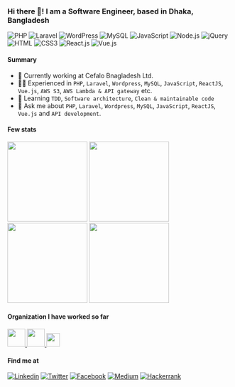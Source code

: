 ### Hi there 👋! I am a Software Engineer, based in Dhaka, Bangladesh

  ![PHP](https://img.shields.io/badge/PHP-777BB4?style=flat-square&logo=php&logoColor=white)
  ![Laravel](https://img.shields.io/badge/Laravel-FF2D20?style=flat-square&logo=laravel&logoColor=white)
  ![WordPress](https://img.shields.io/badge/Wordpress-21759B?style=flat-square&logo=wordpress&logoColor=white)
  ![MySQL](https://img.shields.io/badge/MySQL-005C84?style=flat-square&logo=mysql&logoColor=white)
  ![JavaScript](https://img.shields.io/badge/JavaScript-F7DF1E?style=flat-square&logo=javascript&logoColor=black)
  ![Node.js](https://img.shields.io/badge/Node.js-43853D?style=flat-square&logo=node.js&logoColor=white)
  ![jQuery](https://img.shields.io/badge/jQuery-0769AD?style=flat-square&logo=jquery&logoColor=white)
  ![HTML](https://img.shields.io/badge/HTML5-E34F26?style=flat-square&logo=html5&logoColor=white)
  ![CSS3](https://img.shields.io/badge/CSS3-1572B6?style=flat-square&logo=css3&logoColor=white)
  ![React.js](https://img.shields.io/badge/React.js-0081CB?style=flat-square&logo=react&logoColor=61DAFB)
  ![Vue.js](https://img.shields.io/badge/Vue.js-35495E?style=flat-square&logo=vue.js&logoColor=4FC08D)

<!--
**manashcse11/manashcse11** is a ✨ _special_ ✨ repository because its `README.md` (this file) appears on your GitHub profile.

Here are some ideas to get you started:

- 🔭 I’m currently working on ...
- 🌱 I’m currently learning ...
- 👯 I’m looking to collaborate on ...
- 🤔 I’m looking for help with ...
- 💬 Ask me about ...
- 📫 How to reach me: ...
- 😄 Pronouns: ...
- ⚡ Fun fact: ...
-->
#### Summary
- :office: Currently working at Cefalo Bnagladesh Ltd.
- :man_technologist: Experienced in `PHP`, `Laravel`, `Wordpress`, `MySQL`, `JavaScript`, `ReactJS`, `Vue.js`, `AWS S3`, `AWS Lambda & API gateway` etc.
- 🌱 Learning `TDD`, `Software architecture`, `Clean & maintainable code`
- 💬 Ask me about `PHP`, `Laravel`, `Wordpress`, `MySQL`, `JavaScript`, `ReactJS`, `Vue.js` and `API development`.

#### Few stats
<p float="left">
  <img height="180em" src="https://github-readme-stats.vercel.app/api?username=manashcse11&show_icons=true&&count_private=true&include_all_commits=true" /> 
  <img height="180em" src="https://github-readme-stats.vercel.app/api/top-langs/?username=manashcse11&show_icons=true&layout=compact&langs_count=8"/>
  <img height="180em" src="https://github-readme-streak-stats.herokuapp.com/?user=manashcse11&show_icons=true&&count_private=true&include_all_commits=true"/>
  <img height="180em" src="https://leetcard.jacoblin.cool/manashcse11?theme=light&font=Karma&ext=contest"/>
</p>

#### Organization I have worked so far
<p>
  <a href="https://www.cefalo.com/">
    <img src="https://cdn-images-1.medium.com/max/632/1*eEvUFb20k16ileJnweCpaA@2x.jpeg" height=40>
  </a> 
  <a href="https://www.itconquest.com/">
    <img src="https://www.itconquest.com/wp-content/uploads/2022/03/it-conquest-logo.png" height=40>
  </a>
  <a href="https://www.arena.com.bd/">
    <img src="https://www.arena.com.bd/wp-content/uploads/2019/03/logo.png" height=30> 
  </a>
</p>

#### Find me at
[![Linkedin](https://img.shields.io/badge/LinkedIn-0077B5?style=flat-square&logo=linkedin&logoColor=white)](https://www.linkedin.com/in/manashcse11/) 
[![Twitter](https://img.shields.io/badge/Twitter-1DA1F2?style=flat-square&logo=twitter&logoColor=white)](https://twitter.com/manashcse)
[![Facebook](https://img.shields.io/badge/Facebook-1877F2?style=flat-square&logo=facebook&logoColor=white)](https://www.facebook.com/manash.pstu)
[![Medium](https://img.shields.io/badge/Medium-12100E?style=flat-square&logo=medium&logoColor=white)](https://manashcse.medium.com/)
[![Hackerrank](https://img.shields.io/badge/-Hackerrank-2EC866?style=flat-square&logo=HackerRank&logoColor=white)](https://www.hackerrank.com/manashcse11)
